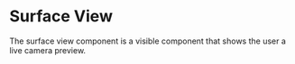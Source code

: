 # Surface View

The surface view component is a visible component that shows the user a live camera preview. 
